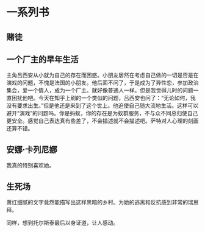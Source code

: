 # 一系列书


## 赌徒

## 一个厂主的早年生活

主角吕西安从小就为自己的存在而困惑。小朋友居然在考虑自己做的一切是否是在演戏的问题，不愧是法国的小朋友。他后面不问了，于是成为了异性恋，参加政治集会，爱一个情人，成为一个厂主。就好像普通人一样。但是我觉得儿时的问题一直困扰他吧。今天在知乎上刷的一个类似的问题，吕西安也问了：“无论如何，我没有要求出生。”但是他还是来到了这个世上。他迫使自己随大流地生活。这样可以避开“演戏”的问题吗。你是蚂蚁，你的存在是为蚁群服务，不与众不同总归使自己更安全。感觉自己表达真有些差了，不会描述就不会描述吧。萨特对人心理的刻画还算不错。


## 安娜·卡列尼娜

我真的特别喜欢她。

## 生死场

萧红细腻的文字竟然能描写出这样黑暗的乡村。为她的逃离和反抗感到非常的瑞思拜。

同样，想到托尔斯泰最后以身证道，让人感动。
